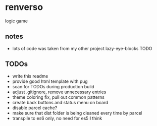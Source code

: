 # renverso
logic game

## notes
* lots of code was taken from my other project lazy-eye-blocks TODO

## TODOs
* write this readme
* provide good html template with pug
* scan for TODOs during production build
* adjust .gitignore, remove unnecessary entries
* theme coloring fix, pull out common patterns
* create back buttons and status menu on board
* disable parcel cache?
* make sure that dist folder is being cleaned every time by parcel
* transpile to es6 only, no need for es5 I think
